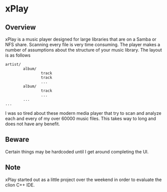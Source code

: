 # xPlay

## Overview

xPlay is a music player designed for large libraries that are on a Samba or NFS share. Scanning
every file is very time consuming. The player makes a number of assumptions about the structure 
of your music library. The layout is as follows

```
artist/
        album/
                track
                track
                ...
        album/
                track
                ...
        ...
...
```

I was so tired about these modern media player that try to scan and analyze each and every of my
over 60000 music files. This takes way to long and does not have any benefit.

## Beware

Certain things may be hardcoded until I get around completing the UI.

## Note

xPlay started out as a little project over the weekend in order to evaluate the clion C++ IDE.
